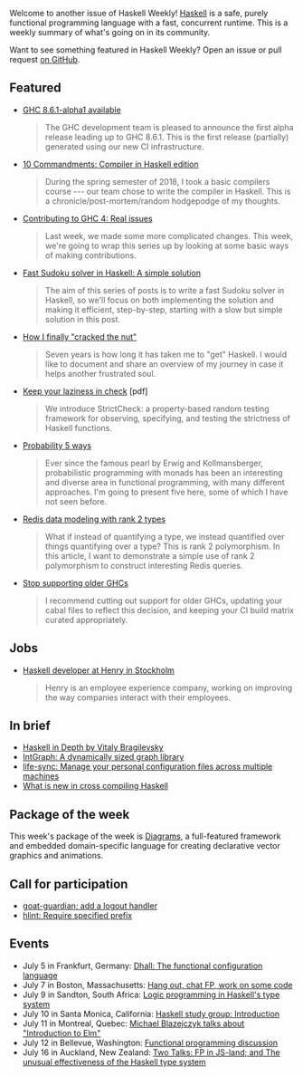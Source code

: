 <!-- 2018-07-05 -->

Welcome to another issue of Haskell Weekly!
[Haskell](https://www.haskell.org) is a safe, purely functional programming language with a fast, concurrent runtime.
This is a weekly summary of what's going on in its community.

Want to see something featured in Haskell Weekly?
Open an issue or pull request [on GitHub](https://github.com/haskellweekly/haskellweekly.github.io).

## Featured

-   [GHC 8.6.1-alpha1 available](https://mail.haskell.org/pipermail/ghc-devs/2018-June/015970.html)

    > The GHC development team is pleased to announce the first alpha release leading up to GHC 8.6.1. This is the first release (partially) generated using our new CI infrastructure.

-   [10 Commandments: Compiler in Haskell edition](https://theindigamer.github.io/10-commandments-compiler-in-haskell-edition.html)

    > During the spring semester of 2018, I took a basic compilers course --- our team chose to write the compiler in Haskell. This is a chronicle/post-mortem/random hodgepodge of my thoughts.

-   [Contributing to GHC 4: Real issues](https://mmhaskell.com/blog/2018/7/2/contributing-to-ghc-4-real-issues)

    > Last week, we made some more complicated changes. This week, we're going to wrap this series up by looking at some basic ways of making contributions.

-   [Fast Sudoku solver in Haskell: A simple solution](https://abhinavsarkar.net/posts/fast-sudoku-solver-in-haskell-1/)

    > The aim of this series of posts is to write a fast Sudoku solver in Haskell, so we'll focus on both implementing the solution and making it efficient, step-by-step, starting with a slow but simple solution in this post.

-   [How I finally "cracked the nut"](https://np.reddit.com/r/haskell/comments/8uzmqt/how_i_finally_cracked_the_nut/)

    > Seven years is how long it has taken me to "get" Haskell. I would like to document and share an overview of my journey in case it helps another frustrated soul.

-   [Keep your laziness in check](http://very.science/pdf/StrictCheck_arxiv.pdf) [pdf]

    > We introduce StrictCheck: a property-based random testing framework for observing, specifying, and testing the strictness of Haskell functions.

-   [Probability 5 ways](https://doisinkidney.com/posts/2018-06-30-probability-5-ways.html)

    > Ever since the famous pearl by Erwig and Kollmansberger, probabilistic programming with monads has been an interesting and diverse area in functional programming, with many different approaches. I'm going to present five here, some of which I have not seen before.

-   [Redis data modeling with rank 2 types](https://identicalsnowflake.github.io/Rank2Modeling.html)

    > What if instead of quantifying a type, we instead quantified over things quantifying over a type? This is rank 2 polymorphism. In this article, I want to demonstrate a simple use of rank 2 polymorphism to construct interesting Redis queries.

-   [Stop supporting older GHCs](https://www.snoyman.com/blog/2018/07/stop-supporting-older-ghcs)

    > I recommend cutting out support for older GHCs, updating your cabal files to reflect this decision, and keeping your CI build matrix curated appropriately.

## Jobs

-   [Haskell developer at Henry in Stockholm](https://thehub.se/jobs/haskell-developer)

    > Henry is an employee experience company, working on improving the way companies interact with their employees.

## In brief

-   [Haskell in Depth by Vitaly Bragilevsky](https://np.reddit.com/r/haskell/comments/8uqd1x/haskell_in_depth_by_vitaly_bragilevsky/)
-   [IntGraph: A dynamically sized graph library](https://np.reddit.com/r/haskell/comments/8uppo2/my_first_hackage_library_intgraph_a_dynamically/)
-   [life-sync: Manage your personal configuration files across multiple machines](https://np.reddit.com/r/haskell/comments/8vsvjg/ann_lifesync_manage_your_personal_configuration/)
-   [What is new in cross compiling Haskell](https://medium.com/@zw3rk/what-is-new-in-cross-compiling-haskell-81aaf47f782)

## Package of the week

This week's package of the week is [Diagrams](https://hackage.haskell.org/package/diagrams-1.4),
a full-featured framework and embedded domain-specific language for creating declarative vector graphics and animations.

## Call for participation

-   [goat-guardian: add a logout handler](https://github.com/arow-oss/goat-guardian/issues/8)
-   [hlint: Require specified prefix](https://github.com/ndmitchell/hlint/issues/508)

## Events

-   July 5 in Frankfurt, Germany: [Dhall: The functional configuration language](https://www.meetup.com/Frankfurt-Haskell-User-Group/events/251622624/)
-   July 7 in Boston, Massachusetts: [Hang out, chat FP, work on some code](https://www.meetup.com/Weekly-Functional-Programming-Meetup/events/252320186/)
-   July 9 in Sandton, South Africa: [Logic programming in Haskell's type system](https://www.meetup.com/lambda-luminaries/events/251751195/)
-   July 10 in Santa Monica, California: [Haskell study group: Introduction](https://www.meetup.com/santa-monica-haskell/events/251932782/)
-   July 11 in Montreal, Quebec: [Michael Blazejczyk talks about "Introduction to Elm"](https://www.meetup.com/lambda-montreal/events/251882603/)
-   July 12 in Bellevue, Washington: [Functional programming discussion](https://www.meetup.com/fun-c-group/events/251564565/)
-   July 16 in Auckland, New Zealand: [Two Talks: FP in JS-land; and The unusual effectiveness of the Haskell type system](https://www.meetup.com/Functional-Programming-Auckland/events/252103853/)

